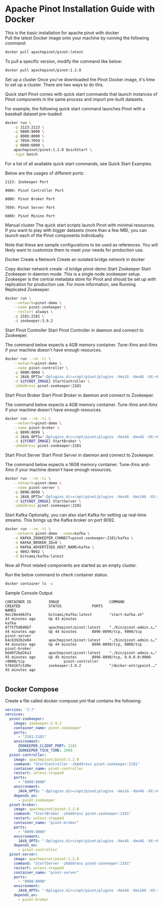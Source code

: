 # Apache Pinot Installation Guide with Docker

This is the basic installation for apache pinot with docker  
Pull the latest Docker image onto your machine by running the following command:

```bash
docker pull apachepinot/pinot:latest
```
To pull a specific version, modify the command like below:
```bash
docker pull apachepinot/pinot:1.2.0

```
Set up a cluster
Once you've downloaded the Pinot Docker image, it's time to set up a cluster. There are two ways to do this.

Quick start
Pinot comes with quick start commands that launch instances of Pinot components in the same process and import pre-built datasets.

For example, the following quick start command launches Pinot with a baseball dataset pre-loaded:
```bash
docker run \
    -p 2123:2123 \
    -p 9000:9000 \
    -p 8000:8000 \
    -p 7050:7050 \
    -p 6000:6000 \
    apachepinot/pinot:1.2.0 QuickStart \
    -type batch
```

For a list of all available quick start commands, see Quick Start Examples.

Below are the usages of different ports:
```text
2123: Zookeeper Port

9000: Pinot Controller Port

8000: Pinot Broker Port

7050: Pinot Server Port

6000: Pinot Minino Port
```



Manual cluster
The quick start scripts launch Pinot with minimal resources. If you want to play with bigger datasets (more than a few MB), you can launch each of the Pinot components individually.

Note that these are sample configurations to be used as references. You will likely want to customize them to meet your needs for production use.

Docker
Create a Network
Create an isolated bridge network in docker

Copy
docker network create -d bridge pinot-demo
Start Zookeeper
Start Zookeeper in daemon mode. This is a single node zookeeper setup. Zookeeper is the central metadata store for Pinot and should be set up with replication for production use. For more information, see Running Replicated Zookeeper.

```bash
docker run \
    --network=pinot-demo \
    --name pinot-zookeeper \
    --restart always \
    -p 2181:2181 \
    -d zookeeper:3.9.2
```

Start Pinot Controller
Start Pinot Controller in daemon and connect to Zookeeper.

The command below expects a 4GB memory container. Tune-Xms and-Xmx if your machine doesn't have enough resources.

```bash
docker run --rm -ti \
    --network=pinot-demo \
    --name pinot-controller \
    -p 9000:9000 \
    -e JAVA_OPTS="-Dplugins.dir=/opt/pinot/plugins -Xms1G -Xmx4G -XX:+UseG1GC -XX:MaxGCPauseMillis=200 -Xloggc:gc-pinot-controller.log" \
    -d ${PINOT_IMAGE} StartController \
    -zkAddress pinot-zookeeper:2181
```

Start Pinot Broker
Start Pinot Broker in daemon and connect to Zookeeper.

The command below expects a 4GB memory container. Tune-Xms and-Xmx if your machine doesn't have enough resources.

```bash
docker run --rm -ti \
    --network=pinot-demo \
    --name pinot-broker \
    -p 8099:8099 \
    -e JAVA_OPTS="-Dplugins.dir=/opt/pinot/plugins -Xms4G -Xmx4G -XX:+UseG1GC -XX:MaxGCPauseMillis=200 -Xloggc:gc-pinot-broker.log" \
    -d ${PINOT_IMAGE} StartBroker \
    -zkAddress pinot-zookeeper:2181
```

Start Pinot Server
Start Pinot Server in daemon and connect to Zookeeper.

The command below expects a 16GB memory container. Tune-Xms and-Xmx if your machine doesn't have enough resources.

```bash
docker run --rm -ti \
    --network=pinot-demo \
    --name pinot-server \
    -p 8098:8098 \
    -e JAVA_OPTS="-Dplugins.dir=/opt/pinot/plugins -Xms4G -Xmx16G -XX:+UseG1GC -XX:MaxGCPauseMillis=200 -Xloggc:gc-pinot-server.log" \
    -d ${PINOT_IMAGE} StartServer \
    -zkAddress pinot-zookeeper:2181
```

Start Kafka
Optionally, you can also start Kafka for setting up real-time streams. This brings up the Kafka broker on port 9092.

```bash
docker run --rm -ti \
    --network pinot-demo --name=kafka \
    -e KAFKA_ZOOKEEPER_CONNECT=pinot-zookeeper:2181/kafka \
    -e KAFKA_BROKER_ID=0 \
    -e KAFKA_ADVERTISED_HOST_NAME=kafka \
    -p 9092:9092 \
    -d bitnami/kafka:latest
```

Now all Pinot related components are started as an empty cluster.

Run the below command to check container status:

```bash
docker container ls -a
```
Sample Console Output
```text
CONTAINER ID        IMAGE                       COMMAND                  CREATED             STATUS              PORTS                                                  NAMES
9ec20e4463fa        bitnami/kafka:latest        "start-kafka.sh"         43 minutes ago      Up 43 minutes                                                              kafka
0775f5d8d6bf        apachepinot/pinot:latest    "./bin/pinot-admin.s…"   44 minutes ago      Up 44 minutes       8096-8099/tcp, 9000/tcp                                pinot-server
64c6392b2e04        apachepinot/pinot:latest    "./bin/pinot-admin.s…"   44 minutes ago      Up 44 minutes       8096-8099/tcp, 9000/tcp                                pinot-broker
b6d0f2bd26a3        apachepinot/pinot:latest    "./bin/pinot-admin.s…"   45 minutes ago      Up 45 minutes       8096-8099/tcp, 0.0.0.0:9000->9000/tcp                  pinot-controller
570416fc530e        zookeeper:3.9.2             "/docker-entrypoint.…"   45 minutes ago   


```
## Docker Compose

Create a file called docker-compose.yml that contains the following:
```yaml
version: '3.7'
services:
  pinot-zookeeper:
    image: zookeeper:3.9.2
    container_name: pinot-zookeeper
    ports:
      - "2181:2181"
    environment:
      ZOOKEEPER_CLIENT_PORT: 2181
      ZOOKEEPER_TICK_TIME: 2000
  pinot-controller:
    image: apachepinot/pinot:1.2.0
    command: "StartController -zkAddress pinot-zookeeper:2181"
    container_name: pinot-controller
    restart: unless-stopped
    ports:
      - "9000:9000"
    environment:
      JAVA_OPTS: "-Dplugins.dir=/opt/pinot/plugins -Xms1G -Xmx4G -XX:+UseG1GC -XX:MaxGCPauseMillis=200 -Xloggc:gc-pinot-controller.log"
    depends_on:
      - pinot-zookeeper
  pinot-broker:
    image: apachepinot/pinot:1.2.0
    command: "StartBroker -zkAddress pinot-zookeeper:2181"
    restart: unless-stopped
    container_name: "pinot-broker"
    ports:
      - "8099:8099"
    environment:
      JAVA_OPTS: "-Dplugins.dir=/opt/pinot/plugins -Xms4G -Xmx4G -XX:+UseG1GC -XX:MaxGCPauseMillis=200 -Xloggc:gc-pinot-broker.log"
    depends_on:
      - pinot-controller
  pinot-server:
    image: apachepinot/pinot:1.2.0
    command: "StartServer -zkAddress pinot-zookeeper:2181"
    restart: unless-stopped
    container_name: "pinot-server"
    ports:
      - "8098:8098"
    environment:
      JAVA_OPTS: "-Dplugins.dir=/opt/pinot/plugins -Xms4G -Xmx16G -XX:+UseG1GC -XX:MaxGCPauseMillis=200 -Xloggc:gc-pinot-server.log"
    depends_on:
      - pinot-broker
```

